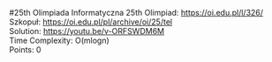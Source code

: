 #25th Olimpiada Informatyczna
25th Olimpiad: https://oi.edu.pl/l/326/ <br />
Szkopuł: https://oi.edu.pl/pl/archive/oi/25/tel <br />
Solution: https://youtu.be/v-ORFSWDM6M <br />
Time Complexity: O(mlogn)<br />
Points: 0 <br />